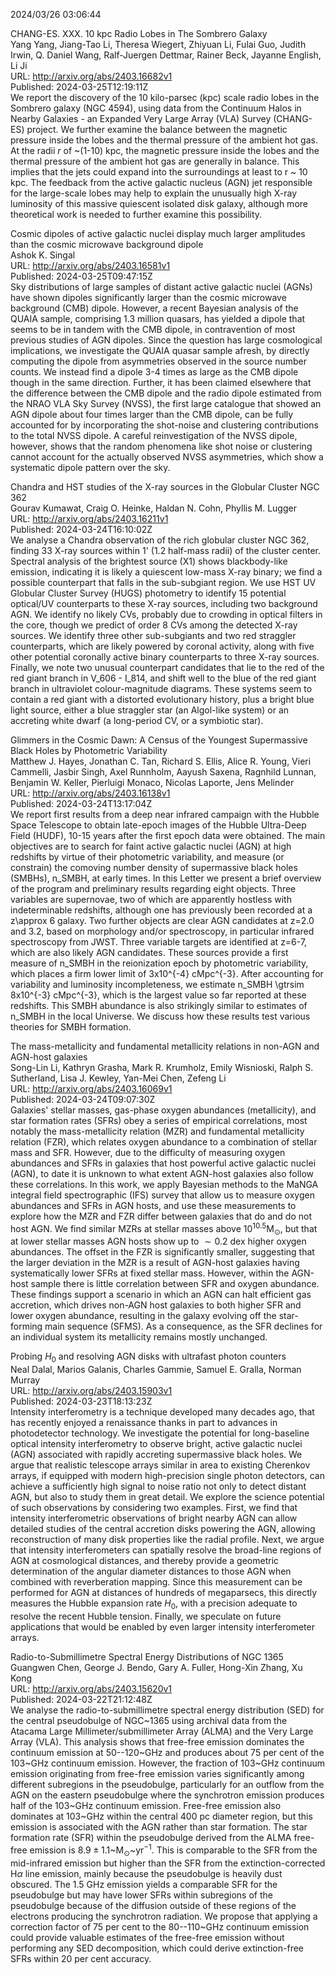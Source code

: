 2024/03/26 03:06:44  

CHANG-ES. XXX. 10 kpc Radio Lobes in The Sombrero Galaxy  
Yang Yang, Jiang-Tao Li, Theresa Wiegert, Zhiyuan Li, Fulai Guo, Judith Irwin, Q. Daniel Wang, Ralf-Juergen Dettmar, Rainer Beck, Jayanne English, Li Ji  
URL: http://arxiv.org/abs/2403.16682v1  
Published: 2024-03-25T12:19:11Z  
  We report the discovery of the 10 kilo-parsec (kpc) scale radio lobes in the Sombrero galaxy (NGC 4594), using data from the Continuum Halos in Nearby Galaxies - an Expanded Very Large Array (VLA) Survey (CHANG-ES) project. We further examine the balance between the magnetic pressure inside the lobes and the thermal pressure of the ambient hot gas. At the radii $r$ of ~(1-10) kpc, the magnetic pressure inside the lobes and the thermal pressure of the ambient hot gas are generally in balance. This implies that the jets could expand into the surroundings at least to r ~ 10 kpc. The feedback from the active galactic nucleus (AGN) jet responsible for the large-scale lobes may help to explain the unusually high X-ray luminosity of this massive quiescent isolated disk galaxy, although more theoretical work is needed to further examine this possibility.   

Cosmic dipoles of active galactic nuclei display much larger amplitudes
  than the cosmic microwave background dipole  
Ashok K. Singal  
URL: http://arxiv.org/abs/2403.16581v1  
Published: 2024-03-25T09:47:15Z  
  Sky distributions of large samples of distant active galactic nuclei (AGNs) have shown dipoles significantly larger than the cosmic microwave background (CMB) dipole. However, a recent Bayesian analysis of the QUAIA sample, comprising 1.3 million quasars, has yielded a dipole that seems to be in tandem with the CMB dipole, in contravention of most previous studies of AGN dipoles. Since the question has large cosmological implications, we investigate the QUAIA quasar sample afresh, by directly computing the dipole from asymmetries observed in the source number counts. We instead find a dipole 3-4 times as large as the CMB dipole though in the same direction. Further, it has been claimed elsewhere that the difference between the CMB dipole and the radio dipole estimated from the NRAO VLA Sky Survey (NVSS), the first large catalogue that showed an AGN dipole about four times larger than the CMB dipole, can be fully accounted for by incorporating the shot-noise and clustering contributions to the total NVSS dipole. A careful reinvestigation of the NVSS dipole, however, shows that the random phenomena like shot noise or clustering cannot account for the actually observed NVSS asymmetries, which show a systematic dipole pattern over the sky.   

Chandra and HST studies of the X-ray sources in the Globular Cluster NGC
  362  
Gourav Kumawat, Craig O. Heinke, Haldan N. Cohn, Phyllis M. Lugger  
URL: http://arxiv.org/abs/2403.16211v1  
Published: 2024-03-24T16:10:02Z  
  We analyse a Chandra observation of the rich globular cluster NGC 362, finding 33 X-ray sources within 1' (1.2 half-mass radii) of the cluster center. Spectral analysis of the brightest source (X1) shows blackbody-like emission, indicating it is likely a quiescent low-mass X-ray binary; we find a possible counterpart that falls in the sub-subgiant region. We use HST UV Globular Cluster Survey (HUGS) photometry to identify 15 potential optical/UV counterparts to these X-ray sources, including two background AGN. We identify no likely CVs, probably due to crowding in optical filters in the core, though we predict of order 8 CVs among the detected X-ray sources. We identify three other sub-subgiants and two red straggler counterparts, which are likely powered by coronal activity, along with five other potential coronally active binary counterparts to three X-ray sources. Finally, we note two unusual counterpart candidates that lie to the red of the red giant branch in V_606 - I_814, and shift well to the blue of the red giant branch in ultraviolet colour-magnitude diagrams. These systems seem to contain a red giant with a distorted evolutionary history, plus a bright blue light source, either a blue straggler star (an Algol-like system) or an accreting white dwarf (a long-period CV, or a symbiotic star).   

Glimmers in the Cosmic Dawn: A Census of the Youngest Supermassive Black
  Holes by Photometric Variability  
Matthew J. Hayes, Jonathan C. Tan, Richard S. Ellis, Alice R. Young, Vieri Cammelli, Jasbir Singh, Axel Runnholm, Aayush Saxena, Ragnhild Lunnan, Benjamin W. Keller, Pierluigi Monaco, Nicolas Laporte, Jens Melinder  
URL: http://arxiv.org/abs/2403.16138v1  
Published: 2024-03-24T13:17:04Z  
  We report first results from a deep near infrared campaign with the Hubble Space Telescope to obtain late-epoch images of the Hubble Ultra-Deep Field (HUDF), 10-15 years after the first epoch data were obtained. The main objectives are to search for faint active galactic nuclei (AGN) at high redshifts by virtue of their photometric variability, and measure (or constrain) the comoving number density of supermassive black holes (SMBHs), n_SMBH, at early times. In this Letter we present a brief overview of the program and preliminary results regarding eight objects. Three variables are supernovae, two of which are apparently hostless with indeterminable redshifts, although one has previously been recorded at a z\approx 6 galaxy. Two further objects are clear AGN candidates at z=2.0 and 3.2, based on morphology and/or spectroscopy, in particular infrared spectroscopy from JWST. Three variable targets are identified at z=6-7, which are also likely AGN candidates. These sources provide a first measure of n_SMBH in the reionization epoch by photometric variability, which places a firm lower limit of 3x10^{-4} cMpc^{-3}. After accounting for variability and luminosity incompleteness, we estimate n_SMBH \gtrsim 8x10^{-3} cMpc^{-3}, which is the largest value so far reported at these redshifts. This SMBH abundance is also strikingly similar to estimates of n_SMBH in the local Universe. We discuss how these results test various theories for SMBH formation.   

The mass-metallicity and fundamental metallicity relations in non-AGN
  and AGN-host galaxies  
Song-Lin Li, Kathryn Grasha, Mark R. Krumholz, Emily Wisnioski, Ralph S. Sutherland, Lisa J. Kewley, Yan-Mei Chen, Zefeng Li  
URL: http://arxiv.org/abs/2403.16069v1  
Published: 2024-03-24T09:07:30Z  
  Galaxies' stellar masses, gas-phase oxygen abundances (metallicity), and star formation rates (SFRs) obey a series of empirical correlations, most notably the mass-metallicity relation (MZR) and fundamental metallicity relation (FZR), which relates oxygen abundance to a combination of stellar mass and SFR. However, due to the difficulty of measuring oxygen abundances and SFRs in galaxies that host powerful active galactic nuclei (AGN), to date it is unknown to what extent AGN-host galaxies also follow these correlations. In this work, we apply Bayesian methods to the MaNGA integral field spectrographic (IFS) survey that allow us to measure oxygen abundances and SFRs in AGN hosts, and use these measurements to explore how the MZR and FZR differ between galaxies that do and do not host AGN. We find similar MZRs at stellar masses above $10^{10.5} \mathrm{M}_\odot$, but that at lower stellar masses AGN hosts show up to $\sim 0.2$ dex higher oxygen abundances. The offset in the FZR is significantly smaller, suggesting that the larger deviation in the MZR is a result of AGN-host galaxies having systematically lower SFRs at fixed stellar mass. However, within the AGN-host sample there is little correlation between SFR and oxygen abundance. These findings support a scenario in which an AGN can halt efficient gas accretion, which drives non-AGN host galaxies to both higher SFR and lower oxygen abundance, resulting in the galaxy evolving off the star-forming main sequence (SFMS). As a consequence, as the SFR declines for an individual system its metallicity remains mostly unchanged.   

Probing $H_0$ and resolving AGN disks with ultrafast photon counters  
Neal Dalal, Marios Galanis, Charles Gammie, Samuel E. Gralla, Norman Murray  
URL: http://arxiv.org/abs/2403.15903v1  
Published: 2024-03-23T18:13:23Z  
  Intensity interferometry is a technique developed many decades ago, that has recently enjoyed a renaissance thanks in part to advances in photodetector technology. We investigate the potential for long-baseline optical intensity interferometry to observe bright, active galactic nuclei (AGN) associated with rapidly accreting supermassive black holes. We argue that realistic telescope arrays similar in area to existing Cherenkov arrays, if equipped with modern high-precision single photon detectors, can achieve a sufficiently high signal to noise ratio not only to detect distant AGN, but also to study them in great detail. We explore the science potential of such observations by considering two examples. First, we find that intensity interferometric observations of bright nearby AGN can allow detailed studies of the central accretion disks powering the AGN, allowing reconstruction of many disk properties like the radial profile. Next, we argue that intensity interferometers can spatially resolve the broad-line regions of AGN at cosmological distances, and thereby provide a geometric determination of the angular diameter distances to those AGN when combined with reverberation mapping. Since this measurement can be performed for AGN at distances of hundreds of megaparsecs, this directly measures the Hubble expansion rate $H_0$, with a precision adequate to resolve the recent Hubble tension. Finally, we speculate on future applications that would be enabled by even larger intensity interferometer arrays.   

Radio-to-Submillimetre Spectral Energy Distributions of NGC 1365  
Guangwen Chen, George J. Bendo, Gary A. Fuller, Hong-Xin Zhang, Xu Kong  
URL: http://arxiv.org/abs/2403.15620v1  
Published: 2024-03-22T21:12:48Z  
  We analyse the radio-to-submillimetre spectral energy distribution (SED) for the central pseudobulge of NGC~1365 using archival data from the Atacama Large Millimeter/submillimeter Array (ALMA) and the Very Large Array (VLA). This analysis shows that free-free emission dominates the continuum emission at 50--120~GHz and produces about 75 per cent of the 103~GHz continuum emission. However, the fraction of 103~GHz continuum emission originating from free-free emission varies significantly among different subregions in the pseudobulge, particularly for an outflow from the AGN on the eastern pseudobulge where the synchrotron emission produces half of the 103~GHz continuum emission. Free-free emission also dominates at 103~GHz within the central 400 pc diameter region, but this emission is associated with the AGN rather than star formation. The star formation rate (SFR) within the pseudobulge derived from the ALMA free-free emission is $8.9 \pm 1.1$~M$_\odot$~yr$^{-1}$. This is comparable to the SFR from the mid-infrared emission but higher than the SFR from the extinction-corrected H$\alpha$ line emission, mainly because the pseudobulge is heavily dust obscured. The 1.5 GHz emission yields a comparable SFR for the pseudobulge but may have lower SFRs within subregions of the pseudobulge because of the diffusion outside of these regions of the electrons producing the synchrotron radiation. We propose that applying a correction factor of 75 per cent to the 80--110~GHz continuum emission could provide valuable estimates of the free-free emission without performing any SED decomposition, which could derive extinction-free SFRs within 20 per cent accuracy.   

